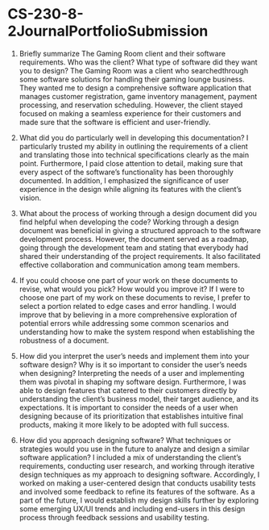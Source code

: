 # CS-230-8-2JournalPortfolioSubmission
1. Briefly summarize The Gaming Room client and their software requirements. Who was the client? What type of software did they want you to design? The Gaming Room was a client who 
searchedthrough some software solutions for handling their gaming lounge business. They wanted me to design a comprehensive software application that manages customer registration, 
game inventory management, payment processing, and reservation scheduling. However, the client stayed focused on making a seamless experience for their customers and made sure that 
the software is efficient and user-friendly.

2. What did you do particularly well in developing this documentation? I particularly trusted my ability in outlining the requirements of a client and translating those into technical 
specifications clearly as the main point. Furthermore, I paid close attention to detail, making sure that every aspect of the software’s functionality has been thoroughly documented.
In addition, I emphasized the significance of user experience in the design while aligning its features with the client’s vision. 

3. What about the process of working through a design document did you find helpful when developing the code? Working through a design document was beneficial in giving a structured 
approach to the software development process. However, the document served as a roadmap, going through the development team and stating that everybody had shared their understanding
of the project requirements. It also facilitated effective collaboration and communication among team members. 

4. If you could choose one part of your work on these documents to revise, what would you pick? How would you improve it? If I were to choose one part of my work on these documents 
to revise, I prefer to select a portion related to edge cases and error handling. I would improve that by believing in a more comprehensive exploration of potential errors while 
addressing some common scenarios and understanding how to make the system respond when establishing the robustness of a document.

5. How did you interpret the user’s needs and implement them into your software design? Why is it so important to consider the user’s needs when designing? Interpreting the needs of a 
user and implementing them was pivotal in shaping my software design. Furthermore, I was able to design features that catered to their customers directly by understanding the client’s 
business model, their target audience, and its expectations. It is important to consider the needs of a user when designing because of its prioritization that establishes intuitive 
final products, making it more likely to be adopted with full success.

6. How did you approach designing software? What techniques or strategies would you use in the future to analyze and design a similar software application? I included a mix of 
understanding the client’s requirements, conducting user research, and working through iterative design techniques as my approach to designing software. Accordingly, I worked 
on making a user-centered design that conducts usability tests and involved some feedback to refine its features of the software. As a part of the future, I would establish my 
design skills further by exploring some emerging UX/UI trends and including end-users in this design process through feedback sessions and usability testing.

